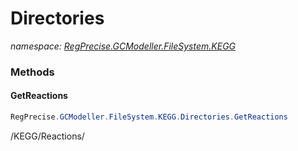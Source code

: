 ﻿# Directories
_namespace: [RegPrecise.GCModeller.FileSystem.KEGG](./index.md)_





### Methods

#### GetReactions
```csharp
RegPrecise.GCModeller.FileSystem.KEGG.Directories.GetReactions
```
/KEGG/Reactions/


